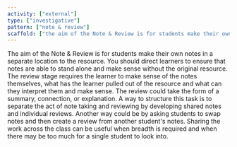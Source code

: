 ```yaml
---
activity: ["external"]
type: ["investigative"]
pattern: ["note & review"]
scaffold: ["the aim of the Note & Review is for students make their own notes in a separate location to the resource. You should direct learners to ensure that notes are able to stand alone and make sense without the original resource. The review stage requires the learner to make sense of the notes themselves, what has the learner pulled out of the resource and what can they interpret them and make sense. The review could take the form of  a summary, connection, or explanation. A way to structure this task is to separate the act of note taking and reviewing by developing shared notes and individual reviews. Another way could be by asking students to swap notes and then create a review from another student's notes. Sharing the work across the class can be useful when breadth is required and when there may be too much for a single student to look into. "]
---
```


The aim of the Note & Review is for students make their own notes in a separate location to the resource. You should direct learners to ensure that notes are able to stand alone and make sense without the original resource. The review stage requires the learner to make sense of the notes themselves, what has the learner pulled out of the resource and what can they interpret them and make sense. The review could take the form of  a summary, connection, or explanation. A way to structure this task is to separate the act of note taking and reviewing by developing shared notes and individual reviews. Another way could be by asking students to swap notes and then create a review from another student's notes. Sharing the work across the class can be useful when breadth is required and when there may be too much for a single student to look into. 
